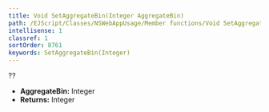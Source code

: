 ```yaml
---
title: Void SetAggregateBin(Integer AggregateBin)
path: /EJScript/Classes/NSWebAppUsage/Member functions/Void SetAggregateBin(Integer p_0)
intellisense: 1
classref: 1
sortOrder: 8761
keywords: SetAggregateBin(Integer)
---
```



??



* **AggregateBin:** Integer
* **Returns:** Integer


